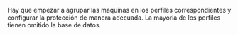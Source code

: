 Hay que empezar a agrupar las maquinas en los perfiles correspondientes y configurar la protección de manera adecuada. La mayoria de los perfiles tienen omitido la base de datos.